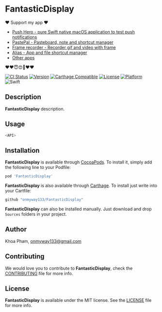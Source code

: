 # FantasticDisplay

❤️ Support my app ❤️ 

- [Push Hero - pure Swift native macOS application to test push notifications](https://www.producthunt.com/posts/push-hero-2)
- [PastePal - Pasteboard, note and shortcut manager](https://www.producthunt.com/posts/pastepal)
- [Frame recorder - Recorder gif and video with frame](https://www.producthunt.com/posts/frame-recorder)
- [Alias - App and file shortcut manager](https://www.producthunt.com/posts/alias-shortcut-manager)
- [Other apps](https://onmyway133.github.io/projects/)

❤️❤️😇😍🤘❤️❤️

[![CI Status](https://img.shields.io/circleci/project/github/onmyway133/FantasticDisplay.svg)](https://circleci.com/gh/onmyway133/FantasticDisplay)
[![Version](https://img.shields.io/cocoapods/v/FantasticDisplay.svg?style=flat)](http://cocoadocs.org/docsets/FantasticDisplay)
[![Carthage Compatible](https://img.shields.io/badge/Carthage-compatible-4BC51D.svg?style=flat)](https://github.com/Carthage/Carthage)
[![License](https://img.shields.io/cocoapods/l/FantasticDisplay.svg?style=flat)](http://cocoadocs.org/docsets/FantasticDisplay)
[![Platform](https://img.shields.io/cocoapods/p/FantasticDisplay.svg?style=flat)](http://cocoadocs.org/docsets/FantasticDisplay)
![Swift](https://img.shields.io/badge/%20in-swift%205.0-orange.svg)

## Description

**FantasticDisplay** description.

## Usage

```swift
<API>
```

## Installation

**FantasticDisplay** is available through [CocoaPods](http://cocoapods.org). To install
it, simply add the following line to your Podfile:

```ruby
pod 'FantasticDisplay'
```

**FantasticDisplay** is also available through [Carthage](https://github.com/Carthage/Carthage).
To install just write into your Cartfile:

```ruby
github "onmyway133/FantasticDisplay"
```

**FantasticDisplay** can also be installed manually. Just download and drop `Sources` folders in your project.

## Author

Khoa Pham, onmyway133@gmail.com

## Contributing

We would love you to contribute to **FantasticDisplay**, check the [CONTRIBUTING](https://github.com/onmyway133/FantasticDisplay/blob/master/CONTRIBUTING.md) file for more info.

## License

**FantasticDisplay** is available under the MIT license. See the [LICENSE](https://github.com/onmyway133/FantasticDisplay/blob/master/LICENSE.md) file for more info.
